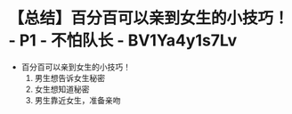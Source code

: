 # 【总结】百分百可以亲到女生的小技巧！ - P1 - 不怕队长 - BV1Ya4y1s7Lv

-   百分百可以亲到女生的小技巧！
    1.  男生想告诉女生秘密
    2.  女生想知道秘密
    3.  男生靠近女生，准备亲吻